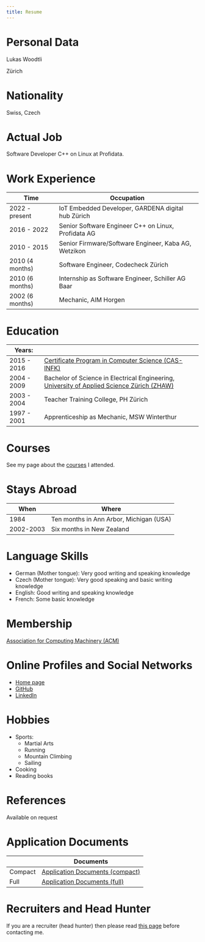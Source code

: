 ```yaml
---
title: Resume
---
```


# Personal Data
Lukas Woodtli

Zürich

# Nationality
Swiss, Czech

# Actual Job
Software Developer C++ on Linux at Profidata.

# Work Experience

| Time            | Occupation                                           |
|-----------------|------------------------------------------------------|
| 2022 - present  | IoT Embedded Developer, GARDENA digital hub Zürich   |
| 2016 - 2022     | Senior Software Engineer C++ on Linux, Profidata AG  |
| 2010 - 2015     | Senior Firmware/Software Engineer, Kaba AG, Wetzikon |
| 2010 (4 months) | Software Engineer, Codecheck Zürich                  |
| 2010 (6 months) | Internship as Software Engineer, Schiller AG Baar    |
| 2002 (6 months) | Mechanic, AIM Horgen                                 |

# Education
| Years:      |                                                                                                                             |
|-------------|-----------------------------------------------------------------------------------------------------------------------------|
| 2015 - 2016 | [Certificate Program in Computer Science (CAS-INFK)](https://www.inf.ethz.ch/continuing-education/certificate-program.html) |
| 2004 - 2009 | Bachelor of Science in Electrical Engineering, [University of Applied Science Zürich (ZHAW)](http://www.zhaw.ch)            |
| 2003 - 2004 | Teacher Training College, PH Zürich                                                                                         |
| 1997 - 2001 | Apprenticeship as Mechanic, MSW Winterthur                                                                                  |


# Courses
See my page about the [courses](/courses) I attended.


# Stays Abroad
| When      | Where                                   |
|-----------|-----------------------------------------|
| 1984      | Ten months in Ann Arbor, Michigan (USA) |
| 2002-2003 | Six months in New Zealand               |

# Language Skills

- German (Mother tongue): Very good writing and speaking knowledge
- Czech (Mother tongue): Very good speaking and basic writing knowledge
- English: Good writing and speaking knowledge
- French: Some basic knowledge


# Membership

[Association for Computing Machinery (ACM)](https://www.acm.org/)

# Online Profiles and Social Networks

- [Home page](https://woodtli.engineering/)
- [GitHub](https://github.com/LukasWoodtli)
- [LinkedIn](https://www.linkedin.com/in/lukaswoodtli)

# Hobbies

* Sports:
  * Martial Arts
  * Running
  * Mountain Climbing
  * Sailing
* Cooking
* Reading books

# References
Available on request


# Application Documents

|         | Documents                                                                               |
|---------|-----------------------------------------------------------------------------------------|
| Compact | [Application Documents (compact)](/documents/Application_Documents_Lukas_Woodtli.zip)   |
| Full    | [Application Documents (full)](/documents/Application_Documents_full_Lukas_Woodtli.zip) |



# Recruiters and Head Hunter

If you are a recruiter (head hunter) then please read [this page](/recruiters_headhunters) before contacting me.

